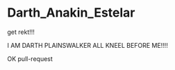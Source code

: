 # Darth_Anakin_Estelar
get rekt!!!


I AM DARTH PLAINSWALKER ALL KNEEL BEFORE ME!!!!


OK pull-request

